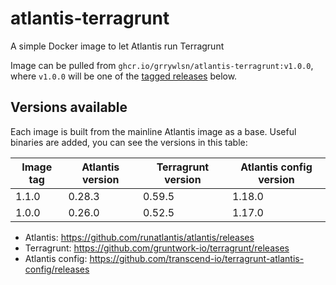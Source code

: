 # atlantis-terragrunt
A simple Docker image to let Atlantis run Terragrunt

Image can be pulled from `ghcr.io/grrywlsn/atlantis-terragrunt:v1.0.0`, where `v1.0.0` will be one of the [tagged releases](https://github.com/grrywlsn/atlantis-terragrunt/releases) below.

## Versions available

Each image is built from the mainline Atlantis image as a base. Useful binaries are added, you can see the versions in this table:


| Image tag | Atlantis version | Terragrunt version | Atlantis config version |
|-----------|------------------|--------------------|-------------------------|
| 1.1.0     | 0.28.3           | 0.59.5             | 1.18.0                  |
| 1.0.0     | 0.26.0           | 0.52.5             | 1.17.0                  |

- Atlantis: https://github.com/runatlantis/atlantis/releases
- Terragrunt: https://github.com/gruntwork-io/terragrunt/releases
- Atlantis config: https://github.com/transcend-io/terragrunt-atlantis-config/releases
